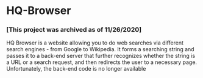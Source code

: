 # HQ-Browser

### [This project was archived as of 11/26/2020]

HQ Browser is a website allowing you to do web searches via different search engines - from Google to Wikipedia. It forms a searching string and passes it to a back-end server that further recognizes whether the string is a URL or a search request, and then redirects the user to a necessary page. Unfortunately, the back-end code is no longer available
